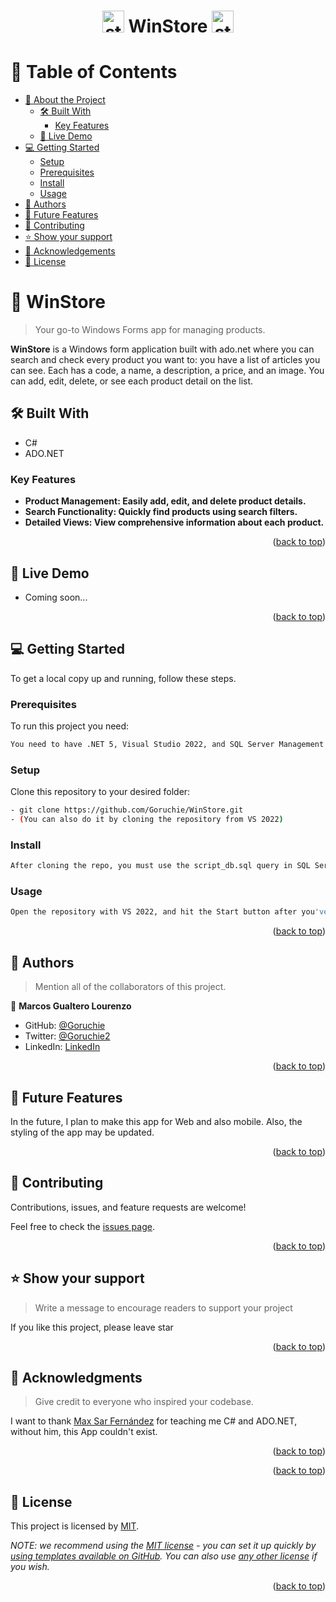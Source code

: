 <a name="readme-top"></a>

<div align="center">

  <h1><img src="https://th.bing.com/th/id/R.fbe30df786330d403172ae88f7f2ec6c?rik=2HL5LTCj4DvfBw&riu=http%3a%2f%2fwww.emoji.co.uk%2ffiles%2femoji-one%2ftravel-places-emoji-one%2f1822-department-store.png&ehk=1B6BhZq9vsoQi5OzNjKE7dQfgcn37k%2bwv3C7DRU1Sns%3d&risl=&pid=ImgRaw&r=0" width="35px" height="35px" alt="store_icon"> WinStore <img src="https://th.bing.com/th/id/R.fbe30df786330d403172ae88f7f2ec6c?rik=2HL5LTCj4DvfBw&riu=http%3a%2f%2fwww.emoji.co.uk%2ffiles%2femoji-one%2ftravel-places-emoji-one%2f1822-department-store.png&ehk=1B6BhZq9vsoQi5OzNjKE7dQfgcn37k%2bwv3C7DRU1Sns%3d&risl=&pid=ImgRaw&r=0" width="35px" height="35px" alt="store_icon"></h1>

</div>

<!-- TABLE OF CONTENTS -->

# 📗 Table of Contents

- [📖 About the Project](#about-project)
  - [🛠 Built With](#built-with)
    - [Key Features](#key-features)
  - [🚀 Live Demo](#live-demo)
- [💻 Getting Started](#getting-started)
  - [Setup](#setup)
  - [Prerequisites](#prerequisites)
  - [Install](#install)
  - [Usage](#usage)
- [👥 Authors](#authors)
- [🔭 Future Features](#future-features)
- [🤝 Contributing](#contributing)
- [⭐️ Show your support](#support)
- [🙏 Acknowledgements](#acknowledgements)
- [📝 License](#license)


<!-- PROJECT DESCRIPTION -->

# 📖 WinStore <a name="about-project"></a>

> Your go-to Windows Forms app for managing products.

**WinStore** is a Windows form application built with ado.net where you can search and check every product you want to: you have a list of articles you can see. Each has a code, a name, a description, a price, and an image. You can add, edit, delete, or see each product detail on the list. 

## 🛠 Built With <a name="built-with"></a>

- C#
- ADO.NET

<!-- Features -->

### Key Features <a name="key-features"></a>

- **Product Management: Easily add, edit, and delete product details.**
- **Search Functionality: Quickly find products using search filters.**
- **Detailed Views: View comprehensive information about each product.**

<p align="right">(<a href="#readme-top">back to top</a>)</p>

<!-- LIVE DEMO -->

## 🚀 Live Demo <a name="live-demo"></a>

- Coming soon...

<p align="right">(<a href="#readme-top">back to top</a>)</p>

<!-- GETTING STARTED -->

## 💻 Getting Started <a name="getting-started"></a>

To get a local copy up and running, follow these steps.

### Prerequisites

To run this project you need:
```sh
You need to have .NET 5, Visual Studio 2022, and SQL Server Management Studio
```
### Setup

Clone this repository to your desired folder:
```sh
- git clone https://github.com/Goruchie/WinStore.git
- (You can also do it by cloning the repository from VS 2022)
```
### Install
```sh
After cloning the repo, you must use the script_db.sql query in SQL Server Management Studio in other to have the initial DataBase test.
```
### Usage
```sh
Open the repository with VS 2022, and hit the Start button after you've done the steps before.
```
<p align="right">(<a href="#readme-top">back to top</a>)</p>

<!-- AUTHORS -->

## 👥 Authors <a name="authors"></a>

> Mention all of the collaborators of this project.

👤 **Marcos Gualtero Lourenzo**

- GitHub: [@Goruchie](https://github.com/Goruchie)
- Twitter: [@Goruchie2](https://twitter.com/Goruchie2)
- LinkedIn: [LinkedIn](https://www.linkedin.com/in/marcosgualtero/)

<p align="right">(<a href="#readme-top">back to top</a>)</p>

<!-- FUTURE FEATURES -->

## 🔭 Future Features <a name="future-features"></a>

In the future, I plan to make this app for Web and also mobile. Also, the styling of the app may be updated.

<p align="right">(<a href="#readme-top">back to top</a>)</p>

<!-- CONTRIBUTING -->

## 🤝 Contributing <a name="contributing"></a>

Contributions, issues, and feature requests are welcome!

Feel free to check the [issues page](https://github.com/Goruchie/WinStore/issues).

<p align="right">(<a href="#readme-top">back to top</a>)</p>

<!-- SUPPORT -->

## ⭐️ Show your support <a name="support"></a>

> Write a message to encourage readers to support your project

If you like this project, please leave star

<p align="right">(<a href="#readme-top">back to top</a>)</p>

<!-- ACKNOWLEDGEMENTS -->

## 🙏 Acknowledgments <a name="acknowledgements"></a>

> Give credit to everyone who inspired your codebase.

I want to thank [Max Sar Fernández](https://github.com/msarfernandez) for teaching me C# and ADO.NET, without him, this App couldn't exist.

<p align="right">(<a href="#readme-top">back to top</a>)</p>


<p align="right">(<a href="#readme-top">back to top</a>)</p>

<!-- LICENSE -->

## 📝 License <a name="license"></a>

This project is licensed by [MIT](/LICENSE.txt).

_NOTE: we recommend using the [MIT license](https://choosealicense.com/licenses/mit/) - you can set it up quickly by [using templates available on GitHub](https://docs.github.com/en/communities/setting-up-your-project-for-healthy-contributions/adding-a-license-to-a-repository). You can also use [any other license](https://choosealicense.com/licenses/) if you wish._

<p align="right">(<a href="#readme-top">back to top</a>)</p>
